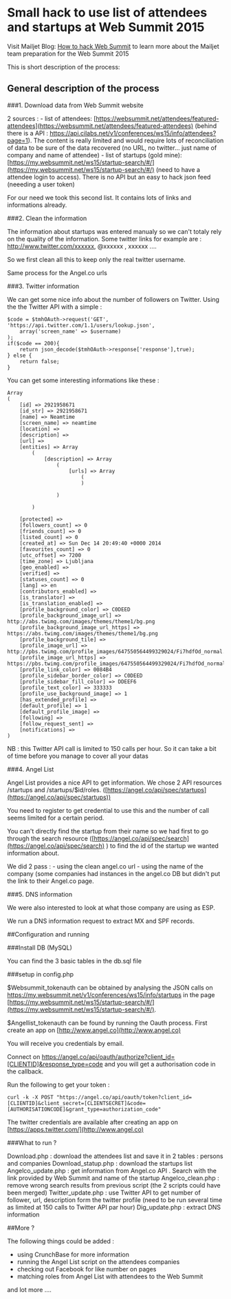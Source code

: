 # Small hack to use list of attendees and startups at Web Summit 2015

Visit Mailjet Blog: [How to hack Web Summit](https://www.mailjet.com/blog/how-to-hack-web-summit/#) to learn more about the Mailjet team preparation for the Web Summit 2015  

This is short description of the process: 

## General description of the process

###1. Download data from Web Summit website

2 sources : 
	- list of attendees: [https://websummit.net/attendees/featured-attendees](https://websummit.net/attendees/featured-attendees)  (behind there is a API : https://api.cilabs.net/v1/conferences/ws15/info/attendees?page=1). The content is really limited and would require lots of reconciliation of data to be sure of the data recovered (no URL, no twitter... just name of company and name of attendee)
	- list of startups (gold mine): [https://my.websummit.net/ws15/startup-search/#/](https://my.websummit.net/ws15/startup-search/#/) (need to have a attendee login to access). There is no API but an easy to hack json feed (neeeding a user token) 

For our need we took this second list. It contains lots of links and informations already.

###2. Clean the information

The information about startups was entered manualy so we can't totaly rely on the quality of the information. Some twitter links for example are : http://www.twitter.com/xxxxxx, @xxxxxx , xxxxxx .... 

So we first clean all this to keep only the real twitter username.

Same process for the Angel.co urls

###3. Twitter information

We can get some nice info about the number of followers on Twitter. 
Using the the Twitter API with a simple :

```
$code = $tmhOAuth->request('GET', 'https://api.twitter.com/1.1/users/lookup.json',
	array('screen_name' => $username)
);
if($code == 200){
	return json_decode($tmhOAuth->response['response'],true); 
} else {
	return false;
}
``` 

You can get some interesting informations like these : 

```
Array
(
    [id] => 2921958671
    [id_str] => 2921958671
    [name] => Neamtime
    [screen_name] => neamtime
    [location] => 
    [description] => 
    [url] => 
    [entities] => Array
        (
            [description] => Array
                (
                    [urls] => Array
                        (
                        )

                )

        )

    [protected] => 
    [followers_count] => 0
    [friends_count] => 0
    [listed_count] => 0
    [created_at] => Sun Dec 14 20:49:40 +0000 2014
    [favourites_count] => 0
    [utc_offset] => 7200
    [time_zone] => Ljubljana
    [geo_enabled] => 
    [verified] => 
    [statuses_count] => 0
    [lang] => en
    [contributors_enabled] => 
    [is_translator] => 
    [is_translation_enabled] => 
    [profile_background_color] => C0DEED
    [profile_background_image_url] => http://abs.twimg.com/images/themes/theme1/bg.png
    [profile_background_image_url_https] => https://abs.twimg.com/images/themes/theme1/bg.png
    [profile_background_tile] => 
    [profile_image_url] => http://pbs.twimg.com/profile_images/647550564499329024/Fi7hdfOd_normal.png
    [profile_image_url_https] => https://pbs.twimg.com/profile_images/647550564499329024/Fi7hdfOd_normal.png
    [profile_link_color] => 0084B4
    [profile_sidebar_border_color] => C0DEED
    [profile_sidebar_fill_color] => DDEEF6
    [profile_text_color] => 333333
    [profile_use_background_image] => 1
    [has_extended_profile] => 
    [default_profile] => 1
    [default_profile_image] => 
    [following] => 
    [follow_request_sent] => 
    [notifications] => 
)
```


NB : this Twitter API call is limited to 150 calls per hour. So it can take a bit of time before you manage to cover all your datas 

###4. Angel List 

Angel List provides a nice API to get information. We chose 2 API resources /startups and /startups/$id/roles. ([https://angel.co/api/spec/startups](https://angel.co/api/spec/startups))

You need to register to get credential to use this and the number of call seems limited for a certain period.

You can't directly find the startup from their name so we had first to go through the search resource ([https://angel.co/api/spec/search](https://angel.co/api/spec/search) ) to find the id of the startup we wanted information about.

We did 2 pass :
	- using the clean angel.co url 
	- using the name of the company (some companies had instances in the angel.co DB but didn't put the link to their Angel.co page.

###5. DNS information 

We were also interested to look at what those company are using as ESP. 

We run a DNS information request to extract MX and SPF records.

##Configuration and running 

###Install DB (MySQL)

You can find the 3 basic tables in the db.sql file

###setup in config.php

$Websummit_tokenauth can be obtained by analysing the JSON calls on https://my.websummit.net/v1/conferences/ws15/info/startups in the page [https://my.websummit.net/ws15/startup-search/#/](https://my.websummit.net/ws15/startup-search/#/). 

$Angellist_tokenauth can be found by running the Oauth process. First create an app on [http://www.angel.co](http://www.angel.co)

You will receive you credentials by email.

Connect on https://angel.co/api/oauth/authorize?client_id=[CLIENTID]&response_type=code and you will get a authorisation code in the callback.

Run the following to get your token :  
```
curl -k -X POST "https://angel.co/api/oauth/token?client_id=[CLIENTID]&client_secret=[CLIENTSECRET]&code=[AUTHORISATIONCODE]&grant_type=authorization_code"

```

The twitter credentials are available after creating an app on [https://apps.twitter.com/](http://www.angel.co)

###What to run ?

Download.php : download the attendees list and save it in 2 tables : persons and companies
Download_statup.php : download the startups list
Angelco_update.php : get information from Angel.co API . Search with the link provided by Web Summit and name of the startup
Angelco_clean.php : remove wrong search results from previous script (the 2 scripts could have been merged)
Twitter_update.php : use Twitter API to get number of follower, url, description form the twitter profile (need to be run several time as limited at 150 calls to Twitter API par hour)
Dig_update.php : extract DNS information
 
##More ?

The following things could be added : 
 - using CrunchBase for more information 
 - running the Angel List script on the attendees companies
 - checking out Facebook for like number on pages
 - matching roles from Angel List with attendees to the Web Summit

and lot more ....  
